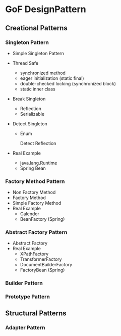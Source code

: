 # GoF DesignPattern

## Creational Patterns

### Singleton Pattern

- Simple Singleton Pattern

- Thread Safe
  - synchronized method
  - eager initialization (static final)
  - double-checked locking (synchronized block)
  - static inner class

- Break Singleton
  - Reflection
  - Serializable

- Detect Singleton
  - Enum
    
    Detect Reflection

- Real Example
  - java.lang.Runtime
  - Spring Bean

### Factory Method Pattern

- Non Factory Method
- Factory Method
- Simple Factory Method
- Real Example
  - Calender
  - BeanFactory (Spring)

### Abstract Factory Pattern

- Abstract Factory
- Real Example
  - XPathFactory
  - TransformerFactory
  - DocumentBuilderFactory
  - FactoryBean (Spring)

### Builder Pattern

### Prototype Pattern

## Structural Patterns

### Adapter Pattern